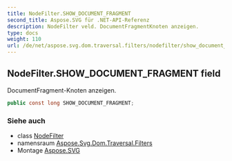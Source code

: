```yaml
---
title: NodeFilter.SHOW_DOCUMENT_FRAGMENT
second_title: Aspose.SVG für .NET-API-Referenz
description: NodeFilter veld. DocumentFragmentKnoten anzeigen.
type: docs
weight: 110
url: /de/net/aspose.svg.dom.traversal.filters/nodefilter/show_document_fragment/
---
```

## NodeFilter.SHOW_DOCUMENT_FRAGMENT field

DocumentFragment-Knoten anzeigen.

```csharp
public const long SHOW_DOCUMENT_FRAGMENT;
```

### Siehe auch

* class [NodeFilter](../)
* namensraum [Aspose.Svg.Dom.Traversal.Filters](../../nodefilter/)
* Montage [Aspose.SVG](../../../)


